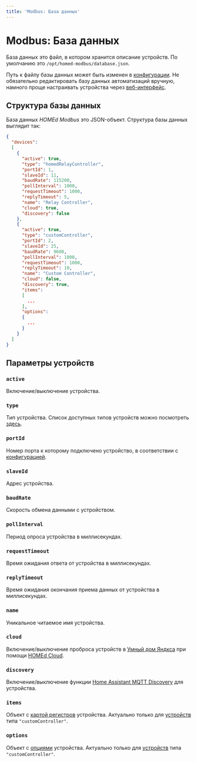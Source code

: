 ```yaml
---
title: 'Modbus: База данных'
---
```


# Modbus: База данных

База данных это файл, в котором хранится описание устройств. По умолчанию это `/opt/homed-modbus/database.json`.

Путь к файлу базы данных может быть изменен в [конфигурации](/modbus/configuration/). Не обязательно редактировать базу данных автоматизаций вручную, намного проще настраивать устройства через [веб-интерфейс](/web/).

## Структура базы данных

База данных _HOMEd Modbus_ это JSON-объект. Структура базы данных выглядит так:

```json
{
  "devices":
  [
    {
      "active": true,
      "type": "homedRelayController",
      "portId": 1,
      "slaveId": 11,
      "baudRate": 115200,
      "pollInterval": 1000,
      "requestTimeout": 1000,
      "replyTimeout": 5,
      "name": "Relay Controller",
      "cloud": true,
      "discovery": false
    },
    {
      "active": true,
      "type": "customController",
      "portId": 2,
      "slaveId": 25,
      "baudRate": 9600,
      "pollInterval": 1000,
      "requestTimeout": 1000,
      "replyTimeout": 10,
      "name": "Custom Controller",
      "cloud": false,
      "discovery": true,
      "items":
      [
        ...
      ],
      "options":
      {
        ...
      }
    }
  ]
}
```

## Параметры устройств

### `active`

Включение/выключение устройства.

### `type`

Тип устройства. Список доступных типов устройств можно посмотреть [здесь](/modbus/devices/).

### `portId`

Номер порта к которому подключено устройство, в соответствии с [конфигурацией](/modbus/configuration/#port-n).

### `slaveId`

Адрес устройства.

### `baudRate`

Скорость обмена данными с устройством.

### `pollInterval`

Период опроса устройства в миллисекундах.

### `requestTimeout`

Время ожидания ответа от устройства в миллисекундах.

### `replyTimeout`

Время ожидания окончания приема данных от устройства в миллисекундах.

### `name`

Уникальное читаемое имя устройства.

### `cloud`

Включение/выключение проброса устройств в [Умный дом Яндкса](https://alice.yandex.ru/smart-home) при помощи [HOMEd Cloud](/cloud/).

### `discovery`

Включение/выключение функции [Home Assistant MQTT Discovery](https://www.home-assistant.io/integrations/mqtt/#mqtt-discovery) для устройства.

### `items`

Объект с [картой регистров](modbus/database/items) устройства. Актуально только для [устройств](/modbus/devices/) типа `"customController"`.

### `options`

Объект с [опциями](common/options) устройства. Актуально только для [устройств](/modbus/devices/) типа `"customController"`.

